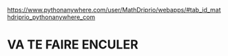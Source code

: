 https://www.pythonanywhere.com/user/MathDriprio/webapps/#tab_id_mathdriprio_pythonanywhere_com 

# VA TE FAIRE ENCULER
